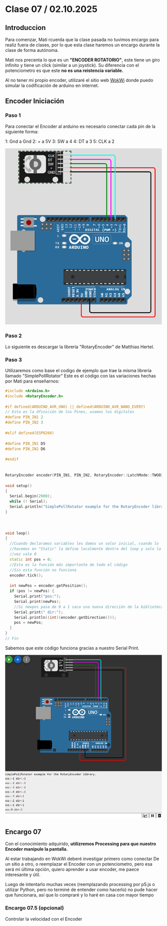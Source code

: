 # Clase 07 / 02.10.2025

## Introduccion

Para comenzar, Mati rcuerda que la clase pasada no tuvimos encargo para realiz fuera de clases, por lo que esta clase haremos un encargo durante la clase de forma autónoma.

Mati nos precenta lo que es un **"ENCODER ROTATORIO"**, este tiene un giro infinito y tiene un click (similar a un joystick). Su diferencia con el potenciometro es que este **no es una reistencia variable.**

Al no tener mi propio encoder, utilizaré el sitio web [WokWi](https://wokwi.com/projects/new/arduino-uno) donde puedo simular la codificación de arduino en internet.

## Encoder Iniciación

### Paso 1

Para conectar el Encoder al arduino es necesario conectar cada pin de la siguiente forma:

1: Gnd a Gnd    2: + a 5V   3: SW a 4   4: DT a 3   5: CLK a 2

![ConectarEncoder](ImagenesClase07/Encoder1.png)

### Paso 2

Lo siguiente es descargar la librería "RotaryEncoder" de Matthias Hertel.

### Paso 3

Utilizaremos como base el codigo de ejemplo que trae la misma libreria llamado "SimplePollRotator"
Este es el código con las variaciones hechas por Mati para enseñarnos:

```cpp
#include <Arduino.h>
#include <RotaryEncoder.h>

#if defined(ARDUINO_AVR_UNO) || defined(ARDUINO_AVR_NANO_EVERY)
// Esta es la dfinición de los Pines, usamos los digitales
#define PIN_IN1 2
#define PIN_IN2 3

#elif defined(ESP8266)

#define PIN_IN1 D5
#define PIN_IN2 D6

#endif


RotaryEncoder encoder(PIN_IN1, PIN_IN2, RotaryEncoder::LatchMode::TWO03);

void setup()
{
  Serial.begin(2900);
  while (! Serial);
  Serial.println("SimplePollRotator example for the RotaryEncoder library.");
} 



void loop()
{
  //Cuando declaramos variables les damos un valor inicial, cuando lo 
  //hacemos en "Static" la define localmente dentro del loop y solo la primera
  //vez vale 0
  static int pos = 0;
  //Esta es la función más importante de todo el código
  //Sin esta función no funciona
  encoder.tick();

  int newPos = encoder.getPosition();
  if (pos != newPos) {
    Serial.print("pos:");
    Serial.print(newPos);
    //Si newpos pasa de 0 a 1 saca una nueva dirección de la bibliotéca
    Serial.print(" dir:");
    Serial.println((int)(encoder.getDirection()));
    pos = newPos;
  } 
} 
// Fin
```
Sabemos que este código funciona gracias a nuestro Serial Print.

![EncoderFuncionandoSerialPrint](ImagenesClase07/Encoder2.png)



## Encargo 07

Con el conocimiento adquirido, **utilizremos Processing para que nuestro Encoder manipule la pantalla.**

Al estar trabajando en WokWi deberé investigar primero como conectar De un sitio a otro, o reemplazar el Encoder con un potenciometro, pero esa será mi última opción, quiero aprender a usar encoder, me paece interesante y útil.

Luego de intentarlo muchas veces (reemplazando processing por p5.js o utilizar Python, pero no terminé de entender como hacerlo) no pude hacer que funcionara, así que lo compraré y lo haré en casa con mayor tiempo

### Encargo 07.5 (opcional)

Controlar la velocidad con el Encoder  


